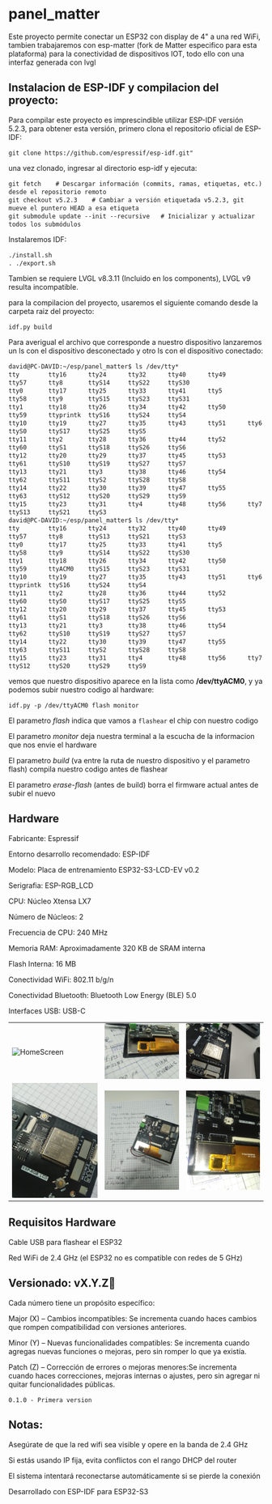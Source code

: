 # panel_matter
Este proyecto permite conectar un ESP32 con display de 4" a una red WiFi, tambien trabajaremos con esp-matter (fork de Matter especifico para esta plataforma) para la conectividad de dispositivos IOT, todo ello con una interfaz generada con lvgl


## Instalacion de ESP-IDF y compilacion del proyecto:

Para compilar este proyecto es imprescindible utilizar ESP-IDF versión 5.2.3, para obtener esta versión, primero clona el repositorio oficial de ESP-IDF:
```
git clone https://github.com/espressif/esp-idf.git"
```
una vez clonado, ingresar al directorio esp-idf y ejecuta:
```
git fetch    # Descargar información (commits, ramas, etiquetas, etc.) desde el repositorio remoto
git checkout v5.2.3    # Cambiar a versión etiquetada v5.2.3, git mueve el puntero HEAD a esa etiqueta
git submodule update --init --recursive   # Inicializar y actualizar todos los submódulos
```
Instalaremos IDF:
```
./install.sh
. ./export.sh
```

Tambien se requiere LVGL v8.3.11 (Incluido en los components), LVGL v9 resulta incompatible.

para la compilacion del proyecto, usaremos el siguiente comando desde la carpeta raiz del proyecto:
```
idf.py build
```
Para averigual el archivo que corresponde a nuestro dispositivo lanzaremos un ls con el dispositivo desconectado y otro ls con el dispositivo conectado:
```
david@PC-DAVID:~/esp/panel_matter$ ls /dev/tty*
tty        tty16      tty24      tty32      tty40      tty49      tty57      tty8       ttyS14     ttyS22     ttyS30
tty0       tty17      tty25      tty33      tty41      tty5       tty58      tty9       ttyS15     ttyS23     ttyS31
tty1       tty18      tty26      tty34      tty42      tty50      tty59      ttyprintk  ttyS16     ttyS24     ttyS4
tty10      tty19      tty27      tty35      tty43      tty51      tty6       ttyS0      ttyS17     ttyS25     ttyS5
tty11      tty2       tty28      tty36      tty44      tty52      tty60      ttyS1      ttyS18     ttyS26     ttyS6
tty12      tty20      tty29      tty37      tty45      tty53      tty61      ttyS10     ttyS19     ttyS27     ttyS7
tty13      tty21      tty3       tty38      tty46      tty54      tty62      ttyS11     ttyS2      ttyS28     ttyS8
tty14      tty22      tty30      tty39      tty47      tty55      tty63      ttyS12     ttyS20     ttyS29     ttyS9
tty15      tty23      tty31      tty4       tty48      tty56      tty7       ttyS13     ttyS21     ttyS3      
david@PC-DAVID:~/esp/panel_matter$ ls /dev/tty*
tty        tty16      tty24      tty32      tty40      tty49      tty57      tty8       ttyS13     ttyS21     ttyS3
tty0       tty17      tty25      tty33      tty41      tty5       tty58      tty9       ttyS14     ttyS22     ttyS30
tty1       tty18      tty26      tty34      tty42      tty50      tty59      ttyACM0    ttyS15     ttyS23     ttyS31
tty10      tty19      tty27      tty35      tty43      tty51      tty6       ttyprintk  ttyS16     ttyS24     ttyS4
tty11      tty2       tty28      tty36      tty44      tty52      tty60      ttyS0      ttyS17     ttyS25     ttyS5
tty12      tty20      tty29      tty37      tty45      tty53      tty61      ttyS1      ttyS18     ttyS26     ttyS6
tty13      tty21      tty3       tty38      tty46      tty54      tty62      ttyS10     ttyS19     ttyS27     ttyS7
tty14      tty22      tty30      tty39      tty47      tty55      tty63      ttyS11     ttyS2      ttyS28     ttyS8
tty15      tty23      tty31      tty4       tty48      tty56      tty7       ttyS12     ttyS20     ttyS29     ttyS9
```
vemos que nuestro dispositivo aparece en la lista como **/dev/ttyACM0**, y ya podemos subir nuestro codigo al hardware:
```
idf.py -p /dev/ttyACM0 flash monitor
```
El parametro *flash* indica que vamos a `flashear` el chip con nuestro codigo

El parametro *monitor* deja nuestra terminal a la escucha de la informacion que nos envie el hardware

El parametro *build* (va entre la ruta de nuestro dispositivo y el parametro flash) compila nuestro codigo antes de flashear

El parametro *erase-flash* (antes de build) borra el firmware actual antes de subir el nuevo

## Hardware

Fabricante: Espressif

Entorno desarrollo recomendado: ESP-IDF

Modelo: Placa de entrenamiento ESP32-S3-LCD-EV v0.2

Serigrafia: ESP-RGB_LCD

CPU: Núcleo Xtensa LX7

Número de Núcleos: 2

Frecuencia de CPU: 240 MHz

Memoria RAM: Aproximadamente 320 KB de SRAM interna

Flash Interna: 16 MB

Conectividad WiFi: 802.11 b/g/n

Conectividad Bluetooth: Bluetooth Low Energy (BLE) 5.0

Interfaces USB: USB-C

<table>
  <tr>
    <td><img src="https://github.com/living-digital/panel_matter/blob/main/IMG/1.jpg" width="200" title="HomeScreen"></td>
    <td><img src="https://github.com/living-digital/panel_matter/blob/main/IMG/2.jpg" alt="AuthorListViewScreen" width="200" title="AuthorListViewScreen"></td>
    <td><img src="https://github.com/living-digital/panel_matter/blob/main/IMG/3.jpg" alt="AuthorAddScreen" width="200" title="AuthorAddScreen"></td>
  </tr>
   <tr>
    <td><img src="https://github.com/living-digital/panel_matter/blob/main/IMG/4.jpg" alt="HomeScreen" width="200" title="HomeScreen"></td>
    <td><img src="https://github.com/living-digital/panel_matter/blob/main/IMG/5.jpg" alt="AuthorListViewScreen" width="200" title="AuthorListViewScreen"></td>
    <td><img src="https://github.com/living-digital/panel_matter/blob/main/IMG/6.jpg" alt="AuthorAddScreen" width="200" title="AuthorAddScreen"></td>
  </tr>
</table>

## Requisitos Hardware

Cable USB para flashear el ESP32

Red WiFi de 2.4 GHz (el ESP32 no es compatible con redes de 5 GHz)


## Versionado: vX.Y.Z🔖
Cada número tiene un propósito específico:

Major (X) – Cambios incompatibles: Se incrementa cuando haces cambios que rompen compatibilidad con versiones anteriores.

Minor (Y) – Nuevas funcionalidades compatibles: Se incrementa cuando agregas nuevas funciones o mejoras, pero sin romper lo que ya existía.

Patch (Z) – Corrección de errores o mejoras menores:Se incrementa cuando haces correcciones, mejoras internas o ajustes, pero sin agregar ni quitar funcionalidades públicas.

```
0.1.0 - Primera version
```

## Notas:

Asegúrate de que la red wifi sea visible y opere en la banda de 2.4 GHz

Si estás usando IP fija, evita conflictos con el rango DHCP del router

El sistema intentará reconectarse automáticamente si se pierde la conexión

Desarrollado con ESP-IDF para ESP32-S3
 
 
 
 
 
 
 
 
 
 
